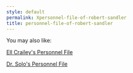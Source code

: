 ```yaml
---
style: default
permalink: Xpersonnel-file-of-robert-sandler
title: personnel-file-of-robert-sandler
---
```

You may also like:

[Ell Crailey's Personnel File](http://scp-wiki.net/ell-crailey-s-personnel-file)

[Dr. Solo's Personnel File](http://scp-wiki.net/dr-solo-s-personnel-file)
